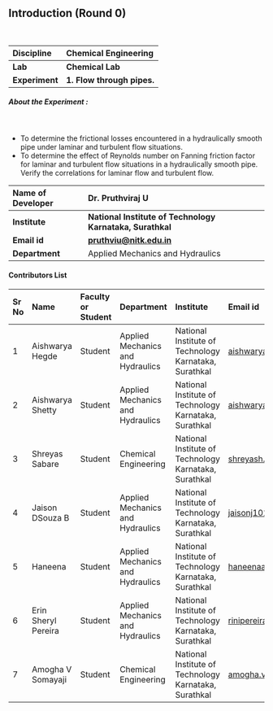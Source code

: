 ## Introduction (Round 0)

<br>

<b>Discipline | <b>Chemical Engineering
:--|:--|
<b> Lab | <b> Chemical Lab
<b> Experiment|     <b> 1. Flow through pipes.

<h5> About the Experiment : </h5> <br>
<ul>
  <li>
    To determine the frictional losses encountered in a hydraulically smooth pipe under laminar and turbulent flow situations.
  </li>
  <li>
    To determine the effect of Reynolds number on Fanning friction factor for laminar and turbulent flow situations in a hydraulically smooth pipe. Verify the correlations for laminar flow and turbulent flow.
  </li>
</ul>

<b>Name of Developer | <b> Dr. Pruthviraj U
:--|:--|
<b> Institute | <b> National Institute of Technology Karnataka, Surathkal
<b> Email id|     <b> pruthviu@nitk.edu.in
<b> Department | Applied Mechanics and Hydraulics

#### Contributors List

Sr No | Name | Faculty or Student | Department| Institute | Email id
:--|:--|:--|:--|:--|:--|
1 | Aishwarya Hegde | Student | Applied Mechanics and Hydraulics | National Institute of Technology Karnataka, Surathkal |aishwaryahegde29@gmail.com
2 | Aishwarya Shetty | Student | Applied Mechanics and Hydraulics | National Institute of Technology Karnataka, Surathkal |aishwarya.shetty1995@gmail.com
3 | Shreyas Sabare | Student | Chemical Engineering | National Institute of Technology Karnataka, Surathkal |shreyash.171ch045@nitk.edu.in
4 | Jaison DSouza B | Student | Applied Mechanics and Hydraulics | National Institute of Technology Karnataka, Surathkal |jaisonj1010@gmail.com
5 | Haneena | Student | Applied Mechanics and Hydraulics | National Institute of Technology Karnataka, Surathkal |haneenaatheeq@gmail.com
6 | Erin Sheryl Pereira | Student | Applied Mechanics and Hydraulics | National Institute of Technology Karnataka, Surathkal |rinipereira2000@gmail.com
7 | Amogha V Somayaji | Student | Chemical Engineering | National Institute of Technology Karnataka, Surathkal |amogha.v.somayaji2000@gmail.com